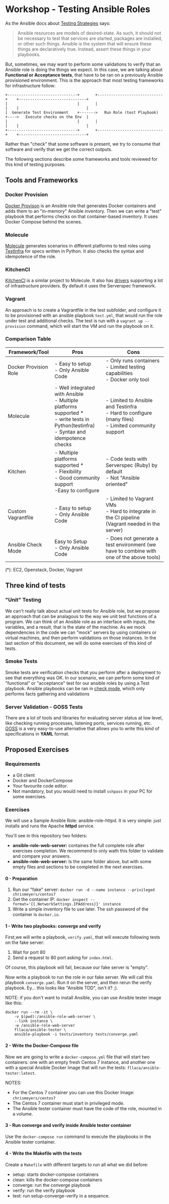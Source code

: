 # Workshop - Testing Ansible Roles

As the Ansible docs about [Testing Strategies](http://docs.ansible.com/ansible/latest/test_strategies.html) says:

> Ansible resources are models of desired-state. As such, it should not be necessary to test that services are started, packages are installed, or other such things. Ansible is the system that will ensure these things are declaratively true. Instead, assert these things in your playbooks.

But, sometimes, we may want to perform some validations to verify that an Ansible role is doing the things we expect. In this case, we are talking about **Functional or Acceptance tests**, that have to be ran on a previously Ansible provisioned environment. This is the approach that most testing frameworks for infrastructure follow:

```
+-------------------------------+       +-----------------------------+    +------------------------------+
|                               |       |                             |    |                              |
|  Generate Test Environment    +------->   Run Role (test Playbook)  +---->   Execute checks on the Env  |
|                               |       |                             |    |                              |
+-------------------------------+       +-----------------------------+    +------------------------------+
```

Rather than "check" that some software is present, we try to consume that software and verify that we get the correct outputs.

The following sections describe some frameworks and tools reviewed for this kind of testing purposes.


## Tools and Frameworks

### Docker Provision

[Docker Provison](https://github.com/chrismeyersfsu/provision_docker) is an Ansible role that generates Docker containers and adds them to an "in-memory" Ansible inventory. Then we can write a "test" playbook that performs checks on that container-based inventory. It uses Docker Compose behind the scenes.

### Molecule

[Molecule](https://molecule.readthedocs.io/en/latest/usage.html) generates scenarios in different platforms to test roles using [TestInfra](http://testinfra.readthedocs.io/en/latest/) for specs written in Python. It also checks the syntax and idempotence of the role.

### KitchenCI

[KitchenCI](http://kitchen.ci/docs/getting-started) is a similar project to Molecule. It also has [drivers](https://docs.chef.io/kitchen.html) supporting a lot of infrastructure providers. By default it uses the Serverspec framework.

### Vagrant

An approach is to create a Vagrantfile in the test subfolder, and configure it to be provisioned with an ansible playbook `test.yml`, that would run the role under test and additional checks. The test is run with a `vagrant up --provision` command, which will start the VM and run the playbook on it.

### Comparison Table

| Framework/Tool | Pros | Cons |
|----------------|----------------|----------------|
| Docker Provision Role | - Easy to setup <br>  - Only Ansible Code | - Only runs containers <br> - Limited testing capabilities <br> - Docker only tool |
| Molecule | - Well integrated with Ansible <br> - Multiple platforms supported * <br> - write tests in Python(testinfra) <br> - Syntax and idempotence checks| - Limited to Ansible and Testinfra <br> - Hard to configure (many files) <br> - Limited community support |
| Kitchen | - Multiple platforms supported * <br> - Flexibility <br> - Good community support <br> -Easy to configure | - Code tests with Serverspec (Ruby) by default <br> - Not "Ansible oriented" |
|Custom Vagrantfile| - Easy to setup <br>  - Only Ansible Code | - Limited to Vagrant VMs <br> - Hard to integrate in the CI pipeline (Vagrant needed in the server) |
|Ansible Check Mode| Easy to Setup <br> - Only Ansible Code | - Does not generate a test environment (we have to combine with one of the above tools) |


(*): EC2, Openstack, Docker, Vagrant

## Three kind of tests

### "Unit" Testing

We can't really talk about actual unit tests for Ansible role, but we propose an approach that can be analagous to the way we unit test functions of a program. We can think of an Ansible role as an interface with inputs, the variables, and a result, that is the state of the machine. As we mock dependencies in the code we can "mock" servers by using containers or virtual machines, and then perform validations on those instances. In the last section of this document, we will do some exercises of this kind of tests.

### Smoke Tests

Smoke tests are verification checks that you perform after a deployment to see that everything was OK. In our scenario, we can perform some kind of "functional" or "acceptance" test for our ansible roles by using a Test playbook. Ansible playbooks can be ran in [check mode](http://docs.ansible.com/ansible/latest/playbooks_checkmode.html), which only performs facts gathering and validations

### Server Validation - GOSS Tests

There are a lot of tools and libraries for evaluating server status at low level, like checking running processes, listening ports, services running, etc. [GOSS](https://github.com/aelsabbahy/goss) is a very easy-to-use alternative that allows you to write this kind of specifications in **YAML** format.

## Proposed Exercises

### Requirements

* a Git client
* Docker and DockerCompose
* Your favourite code editor.
* Not mandatory, but you would need to install `sshpass` in your PC for some exercises.

### Exercises
We will use a Sample Ansible Role: ansible-role-httpd. It is very simple: just installs and runs the Apache **httpd** service. 

You'll see in this repository two folders:

* **ansible-role-web-server:** containes the full complete role after exercises completion. We recommend to only wath this folder to validate and compare your answers.
* **ansible-role-web-server:** Is the same folder above, but with some empty files and sections to be completed in the next exercises.

#### 0 - Preparation

1. Run our "fake" server: `docker run -d --name instance --privileged chrismeyers/centos7`
1. Get the container IP: `docker inspect --format='{{.NetworkSettings.IPAddress}}' instance`
1. Write a simple inventory file to use later. The ssh password of the container is `docker.io`.  

#### 1 - Write two playbooks: converge and verify
First,we will write a playbook, `verify.yaml`, that will execute following tests on the fake server:
1. Wait for port 80
1. Send a request to 80 port asking for `index.html`.

Of course, this playbook will fail, because our fake server is "empty".

Now write a playbook to run the role in our fake server. We will call this playbook `converge.yaml`. Run it on the server, and then rerun the verify playbook. Ey... this looks like "Ansible TDD", isn't it? ;).

NOTE: if you don't want to install Ansible, you can use Ansible tester image like this:
```
docker run --rm -it \
    -v $(pwd):/ansible-role-web-server \
    --link instance \
    -w /ansible-role-web-server
    fllaca/ansible-tester \
    ansible-playbook -i tests/inventory tests/converge.yaml
```

#### 2 - Write the Docker-Compose file
Now we are going to write a `docker-compose.yml` file that will start two containers: one with an empty fresh Centos 7 instance, and another one with a special Ansible Docker Image that will run the tests: `fllaca/ansible-tester:latest`.

NOTES: 
* For the Centos 7 container you can use this Docker Image: `chrismeyers/centos7`
* The Centos 7 container must start in privileged mode.
* The Ansible tester container must have the code of the role, mounted in a volume.

#### 3 - Run converge and verify inside Ansible tester container
Use the `docker-compose run` command to execute the playbooks in the Ansible tester container.

#### 4 - Write the Makefile with the tests
Create a `Makefile` with different targets to run all what we did before:
* setup: starts docker-compose containers
* clean: kills the docker-compose containers
* converge: run the converge playbook
* verify: run the verify playbook
* test: run setup-converge-verify in a sequence.